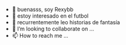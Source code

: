 - 👋 buenasss, soy Rexybb
- 👀 estoy interesado en el futbol
- 🌱 recurrentemente leo historias de fantasía
- 💞️ I’m looking to collaborate on ...
- 📫 How to reach me ...

<!---
Rexybb/Rexybb is a ✨ special ✨ repository because its `README.md` (this file) appears on your GitHub profile.
You can click the Preview link to take a look at your changes.
--->
